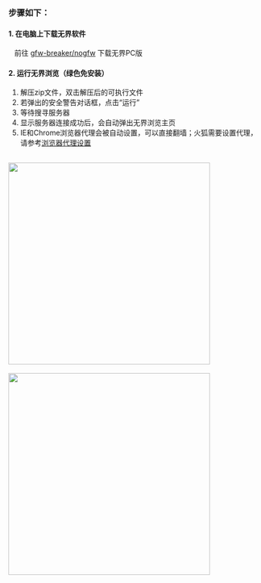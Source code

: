 ### 步骤如下：

#### 1. 在电脑上下载无界软件
&nbsp;&nbsp; 前往 [gfw-breaker/nogfw](https://github.com/gfw-breaker/nogfw/blob/master/README.md) 下载无界PC版

#### 2. 运行无界浏览（绿色免安装）
1. 解压zip文件，双击解压后的可执行文件
2. 若弹出的安全警告对话框，点击“运行”
3. 等待搜寻服务器
4. 显示服务器连接成功后，会自动弹出无界浏览主页 
5. IE和Chrome浏览器代理会被自动设置，可以直接翻墙；火狐需要设置代理，请参考[浏览器代理设置](https://github.com/gfw-breaker/guides/wiki/%E6%B5%8F%E8%A7%88%E5%99%A8%E4%BB%A3%E7%90%86%E8%AE%BE%E7%BD%AE)<br/>

[<img src="../blob/master/resources/windows/u_02.PNG?raw=true" width="400px"/>](../blob/master/resources/windows/u_02.PNG?raw=true) 
--
[<img src="../blob/master/resources/windows/u_03.PNG?raw=true" width="400px"/>](../blob/master/resources/windows/u_03.PNG?raw=true)